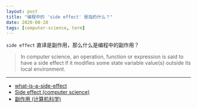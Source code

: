 ```yaml
---
layout: post
title: "编程中的 'side effect' 是指的什么？"
date: 2020-08-28
tags: [computer-science, term]
---
```


`side effect` 直译是副作用，那么什么是编程中的副作用？

> In computer science, an operation, function or expression is said to have a side effect if it modifies some state variable value(s) outside its local environment.

---

* [what-is-a-side-effect](https://softwareengineering.stackexchange.com/questions/40297/what-is-a-side-effect)
* [Side effect (computer science)](https://en.wikipedia.org/wiki/Side_effect_(computer_science))
* [副作用 (计算机科学)](https://zh.wikipedia.org/wiki/%E5%89%AF%E4%BD%9C%E7%94%A8_(%E8%AE%A1%E7%AE%97%E6%9C%BA%E7%A7%91%E5%AD%A6))

